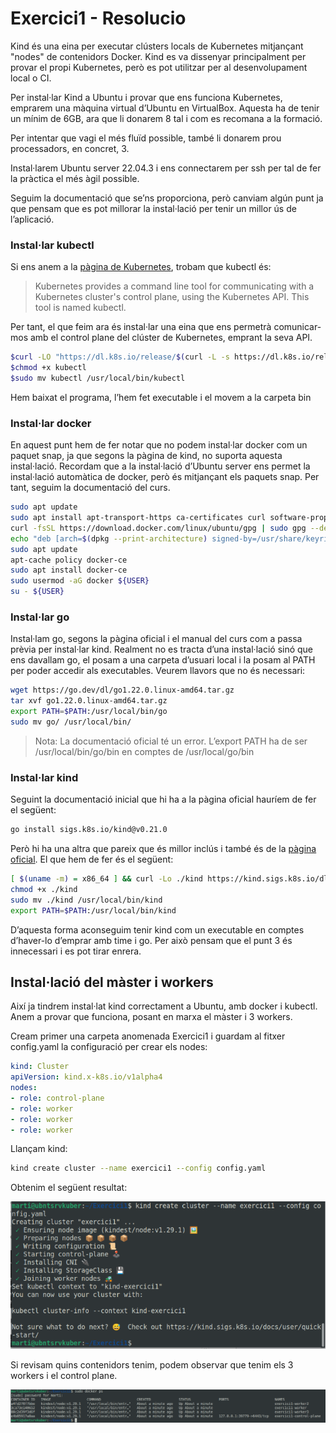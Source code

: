 
# Exercici1 - Resolucio
Kind és una eina per executar clústers locals de Kubernetes mitjançant "nodes" de contenidors Docker. Kind es va dissenyar principalment per provar el propi Kubernetes, però es pot utilitzar per al desenvolupament local o CI.

Per instal·lar Kind a Ubuntu i provar que ens funciona Kubernetes, emprarem una màquina virtual d’Ubuntu en VirtualBox. Aquesta ha de tenir un mínim de 6GB, ara que li donarem 8 tal i com es recomana a la formació. 

Per intentar que vagi el més fluïd possible, també li donarem prou processadors, en concret, 3.

Instal·larem Ubuntu server 22.04.3 i ens connectarem per ssh per tal de fer la pràctica el més àgil possible.

Seguim la documentació que se’ns proporciona, però canviam algún punt ja que pensam que es pot millorar la instal·lació per tenir un millor ús de l’aplicació.

### Instal·lar kubectl

Si ens anem a la [pàgina de Kubernetes](https://kubernetes.io/docs/reference/kubectl/), trobam que kubectl és:

>Kubernetes provides a command line tool for communicating with a Kubernetes cluster's control plane, using the Kubernetes API. This tool is named kubectl.


Per tant, el que feim ara és instal·lar una eina que ens permetrà comunicar-mos amb el control plane del clúster de Kubernetes, emprant la seva API.

```bash
$curl -LO "https://dl.k8s.io/release/$(curl -L -s https://dl.k8s.io/release/stable.txt)/bin/linux/amd64/kubectl"
$chmod +x kubectl
$sudo mv kubectl /usr/local/bin/kubectl
```

Hem baixat el programa, l’hem fet executable i el movem a la carpeta bin

### Instal·lar docker

En aquest punt hem de fer notar que no podem instal·lar docker com un paquet snap, ja que segons la pàgina de kind,  no suporta aquesta instal·lació. Recordam que a la instal·lació d’Ubuntu server ens permet la instal·lació automàtica de docker, però és mitjançant els paquets snap. Per tant, seguim la documentació del curs.

```bash
sudo apt update
sudo apt install apt-transport-https ca-certificates curl software-properties-common
curl -fsSL https://download.docker.com/linux/ubuntu/gpg | sudo gpg --dearmor -o /usr/share/keyrings/docker-archive-keyring.gpg
echo "deb [arch=$(dpkg --print-architecture) signed-by=/usr/share/keyrings/docker-archive-keyring.gpg] https://download.docker.com/linux/ubuntu $(lsb_release -cs) stable" | sudo tee /etc/apt/sources.list.d/docker.list > /dev/null
sudo apt update
apt-cache policy docker-ce
sudo apt install docker-ce
sudo usermod -aG docker ${USER}
su - ${USER}
```
### Instal·lar go

Instal·lam go, segons la pàgina oficial i el manual del curs com a passa prèvia per instal·lar kind. Realment no es tracta d’una instal·lació sinó que ens davallam go, el posam a una carpeta d’usuari local i la posam al PATH per poder accedir als executables. Veurem llavors que no és necessari:

```bash
wget https://go.dev/dl/go1.22.0.linux-amd64.tar.gz
tar xvf go1.22.0.linux-amd64.tar.gz
export PATH=$PATH:/usr/local/bin/go
sudo mv go/ /usr/local/bin/
```
> Nota: La documentació oficial té un error. L’export PATH ha de ser /usr/local/bin/go/bin en comptes de /usr/local/go/bin


### Instal·lar kind

Seguint la documentació inicial que hi ha a la pàgina oficial hauríem de fer el següent:

```bash
go install sigs.k8s.io/kind@v0.21.0
```

Però hi ha una altra que pareix que és millor inclús i també és de la [pàgina oficial](https://kind.sigs.k8s.io/docs/user/quick-start). El que hem de fer és el següent:

```bash
[ $(uname -m) = x86_64 ] && curl -Lo ./kind https://kind.sigs.k8s.io/dl/v0.21.0/kind-linux-amd64
chmod +x ./kind
sudo mv ./kind /usr/local/bin/kind
export PATH=$PATH:/usr/local/bin/kind
```

D’aquesta forma aconseguim tenir kind com un executable en comptes d’haver-lo d’emprar amb time i go. Per això pensam que el punt 3 és innecessari i es pot tirar enrera.

## Instal·lació del màster i workers

Així ja tindrem instal·lat kind correctament a Ubuntu, amb docker i kubectl. Anem a provar que funciona, posant en marxa el màster i 3 workers.

Cream primer una carpeta anomenada Exercici1 i guardam al fitxer config.yaml la configuració per crear els nodes:

```yaml
kind: Cluster
apiVersion: kind.x-k8s.io/v1alpha4
nodes:
- role: control-plane
- role: worker
- role: worker
- role: worker
```
Llançam kind:

```bash
kind create cluster --name exercici1 --config config.yaml
```
Obtenim el següent resultat:

![ResultatKind](../imgs/kind1.png)

Si revisam quins contenidors tenim, podem observar que tenim els 3 workers i el control plane.

![WorkersCPlane](../imgs/kind2.png)




